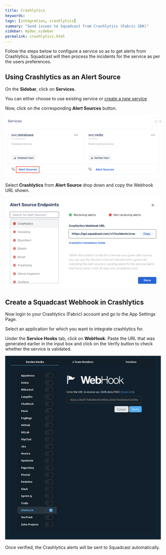 ```yaml
---
title: Crashlytics
keywords: 
tags: [integration, crashlytics]
summary: "Send issues to Squadcast from Crashlytics (Fabric SDK)"
sidebar: mydoc_sidebar
permalink: crashlytics.html
---
```


Follow the steps below to configure a service so as to get alerts from Crashlytics. Squadcast will then process the incidents for the service as per the users preferences.
 
## Using Crashlytics as an Alert Source

On the **Sidebar**, click on **Services**.

You can either choose to use existing service or [create a new service](adding-a-service.html)

Now, click on the corresponding **Alert Sources** button.

![](images/integration_1.png)

Select **Crashlytics** from  **Alert Source** drop down and copy the Webhook URL shown.

![](images/crashlytics_1.png)

## Create a Squadcast Webhook in Crashlytics 

Now login to your Crashlytics (Fabric) account and go to the App Settings Page. 

Select an application for which you want to integrate crashlytics for. 

Under the **Service Hooks** tab, click on **WebHook**. Paste the URL that was generated earlier in the input box and click on the Verify button to check whether the service is validated.  

![](images/crashlytics_2.png)

Once verified, the Crashlytics alerts will be sent to Squadcast automatically.